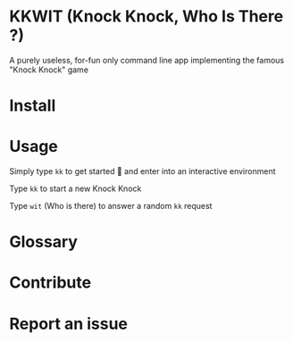# KKWIT (Knock Knock, Who Is There ?)
A purely useless, for-fun only command line app implementing the famous "Knock Knock" game

# Install

# Usage

Simply type `kk` to get started 🙌 and enter into an interactive environment

Type `kk` to start a new Knock Knock

Type `wit` (Who is there) to answer a random `kk` request

# Glossary

# Contribute

# Report an issue
